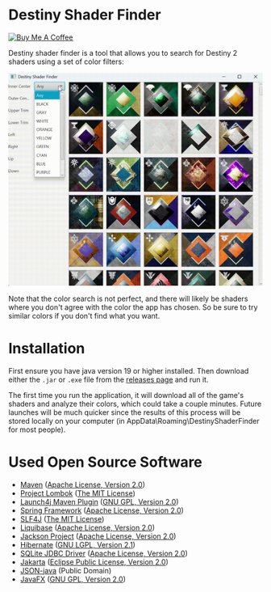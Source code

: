 # Destiny Shader Finder
[![Buy Me A Coffee](https://img.shields.io/badge/Buy%20Me%20A%20Coffee-Donate-brightgreen?logo=buymeacoffee)](https://buymeacoffee.com/ryanhornby)

Destiny shader finder is a tool that allows you to search for Destiny 2 shaders using a set of color filters:

![](https://github.com/RyanHornby/destinyShaders/blob/master/Demo.gif?raw=true)

Note that the color search is not perfect, and there will likely be shaders where you don't agree with the color the app has chosen. So be sure to try similar colors if you don't find what you want.

# Installation
First ensure you have java version 19 or higher installed. Then download either the `.jar` or `.exe` file from the [releases page](https://github.com/RyanHornby/destinyShaders/releases) and run it.

The first time you run the application, it will download all of the game's shaders and analyze their colors, which could take a couple minutes. Future launches will be much quicker since the results of this process will be stored locally on your computer (in AppData\Roaming\DestinyShaderFinder for most people).
# Used Open Source Software
- [Maven](https://maven.apache.org/) ([Apache License, Version 2.0](https://www.apache.org/licenses/LICENSE-2.0))
- [Project Lombok](https://projectlombok.org/) ([The MIT License](https://opensource.org/license/mit))
- [Launch4j Maven Plugin](https://github.com/orphan-oss/launch4j-maven-plugin) ([GNU GPL, Version 2.0](https://github.com/orphan-oss/launch4j-maven-plugin/blob/master/LICENSE)) 
- [Spring Framework](https://spring.io/) ([Apache License, Version 2.0](https://www.apache.org/licenses/LICENSE-2.0))
- [SLF4J](https://slf4j.org/) ([The MIT License](https://opensource.org/license/mit))
- [Liquibase](https://www.liquibase.com/) ([Apache License, Version 2.0](https://www.apache.org/licenses/LICENSE-2.0))
- [Jackson Project](https://github.com/FasterXML/jackson) ([Apache License, Version 2.0](https://www.apache.org/licenses/LICENSE-2.0))
- [Hibernate](https://hibernate.org/) ([GNU LGPL, Version 2.1](https://hibernate.org/community/license/))
- [SQLite JDBC Driver](https://github.com/xerial/sqlite-jdbc) ([Apache License, Version 2.0](https://www.apache.org/licenses/LICENSE-2.0))
- [Jakarta](https://jakarta.ee/) ([Eclipse Public License, Version 2.0](https://www.eclipse.org/legal/epl-2.0/))
- [JSON-java](https://github.com/stleary/JSON-java?tab=readme-ov-file) (Public Domain)
- [JavaFX](https://openjfx.io/) ([GNU GPL, Version 2.0](https://github.com/orphan-oss/launch4j-maven-plugin/blob/master/LICENSE))